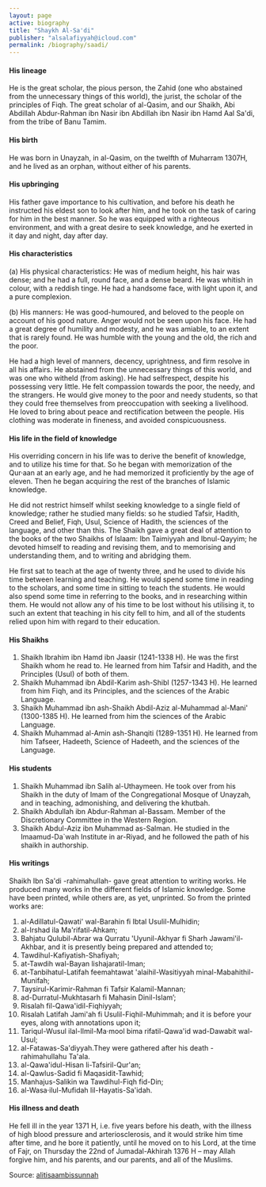 ```yaml
---
layout: page
active: biography
title: "Shaykh Al-Sa'di"
publisher: "alsalafiyyah@icloud.com"
permalink: /biography/saadi/
---
```


#### His lineage

He is the great scholar, the pious person, the Zahid (one who abstained from the unnecessary things of this world), the jurist, the scholar of the principles of Fiqh. The great scholar of al-Qasim, and our Shaikh, Abi Abdillah Abdur-Rahman ibn Nasir ibn Abdillah ibn Nasir ibn Hamd Aal Sa'di, from the tribe of Banu Tamim.

#### His birth

He was born in Unayzah, in al-Qasim, on the twelfth of Muharram 1307H, and he lived as an orphan, without either of his parents.

#### His upbringing

His father gave importance to his cultivation, and before his death he instructed his eldest son to look after him, and he took on the task of caring for him in the best manner. So he was equipped with a righteous environment, and with a great desire to seek knowledge, and he exerted in it day and night, day after day.

#### His characteristics

(a) His physical characteristics: He was of medium height, his hair was dense; and he had a full, round face, and a dense beard. He was whitish in colour, with a reddish tinge. He had a handsome face, with light upon it, and a pure complexion.

(b) His manners: He was good-humoured, and beloved to the people on account of his good nature. Anger would not be seen upon his face. He had a great degree of humility and modesty, and he was amiable, to an extent that is rarely found. He was humble with the young and the old, the rich and the poor.

He had a high level of manners, decency, uprightness, and firm resolve in all his affairs. He abstained from the unnecessary things of this world, and was one who witheld (from asking). He had selfrespect, despite his possessing very little. He felt compassion towards the poor, the needy, and the strangers. He would give money to the poor and needy students, so that they could free themselves from preoccupation with seeking a livelihood. He loved to bring about peace and rectification between the people. His clothing was moderate in fineness, and avoided conspicuousness.

#### His life in the field of knowledge

His overriding concern in his life was to derive the benefit of knowledge, and to utilize his time for that. So he began with memorization of the Qur·aan at an early age, and he had memorized it proficiently by the age of eleven. Then he began acquiring the rest of the branches of Islamic knowledge.

He did not restrict himself whilst seeking knowledge to a single field of knowledge; rather he studied many fields: so he studied Tafsir, Hadith, Creed and Belief, Fiqh, Usul, Science of Hadith, the sciences of the language, and other than this. The Shaikh gave a great deal of attention to the books of the two Shaikhs of Islaam: Ibn Taimiyyah and Ibnul-Qayyim; he devoted himself to reading and revising them, and to memorising and understanding them, and to writing and abridging them.

He first sat to teach at the age of twenty three, and he used to divide his time between learning and teaching. He would spend some time in reading to the scholars, and some time in sitting to teach the students. He would also spend some time in referring to the books, and in researching within them. He would not allow any of his time to be lost without his utilising it, to such an extent that teaching in his city fell to him, and all of the students relied upon him with regard to their education.

#### His Shaikhs

1. Shaikh Ibrahim ibn Hamd ibn Jaasir (1241-1338 H). He was the first Shaikh whom he read to. He learned from him Tafsir and Hadith, and the Principles (Usul) of both of them.
2. Shaikh Muhammad ibn Abdil-Karim ash-Shibl (1257-1343 H). He learned from him Fiqh, and its Principles, and the sciences of the Arabic Language.
3. Shaikh Muhammad ibn ash-Shaikh Abdil-Aziz al-Muhammad al-Mani' (1300-1385 H). He learned from him the sciences of the Arabic Language.
4. Shaikh Muhammad al-Amin ash-Shanqiti (1289-1351 H). He learned from him Tafseer, Hadeeth, Science of Hadeeth, and the sciences of the Language.

#### His students

1. Shaikh Muhammad ibn Salih al-Uthaymeen. He took over from his Shaikh in the duty of Imam of the Congregational Mosque of Unayzah, and in teaching, admonishing, and delivering the khutbah.
2. Shaikh Abdullah ibn Abdur-Rahman al-Bassam. Member of the Discretionary Committee in the Western Region.
3. Shaikh Abdul-Aziz ibn Muhammad as-Salman. He studied in the Imaamud-Da`wah Institute in ar-Riyad, and he followed the path of his shaikh in authorship.

#### His writings

Shaikh Ibn Sa'di -rahimahullah- gave great attention to writing works. He produced many works in the different fields of Islamic knowledge. Some have been printed, while others are, as yet, unprinted. So from the printed works are: 

1. al-Adillatul-Qawati' wal-Barahin fi Ibtal Usulil-Mulhidin;
2. al-Irshad ila Ma'rifatil-Ahkam;
3. Bahjatu Qulubil-Abrar wa Qurratu 'Uyunil-Akhyar fi Sharh Jawami'il-Akhbar, and it is presently being prepared and attended to;
4. Tawdihul-Kafiyatish-Shafiyah;
5. at-Tawdih wal-Bayan lishajaratil-Iman;
6. at-Tanbihatul-Latifah feemahtawat 'alaihil-Wasitiyyah minal-Mabahithil-Munifah;
7. Taysirul-Karimir-Rahman fi Tafsir Kalamil-Mannan;
8. ad-Durratul-Mukhtasarh fi Mahasin Dinil-Islam’;
9. Risalah fil-Qawa'idil-Fiqhiyyah;
10. Risalah Latifah Jami'ah fi Usulil-Fiqhil-Muhimmah; and it is before your eyes, along with annotations upon it;
11. Tariqul-Wusul ilal-Ilmil-Ma·mool bima rifatil-Qawa'id wad-Dawabit wal-Usul;
12. al-Fatawas-Sa'diyyah.They were gathered after his death -rahimahullahu Ta'ala.
13. al-Qawa'idul-Hisan li-Tafsiril-Qur'an;
14. al-Qawlus-Sadid fi Maqasidit-Tawhid;
15. Manhajus-Salikin wa Tawdihul-Fiqh fid-Din;
16. al-Wasa·ilul-Mufidah lil-Hayatis-Sa'idah.

#### His illness and death

He fell ill in the year 1371 H, i.e. five years before his death, with the illness of high blood pressure and arteriosclerosis, and it would strike him time after time, and he bore it patiently, until he moved on to his Lord, at the time of Fajr, on Thursday the 22nd of Jumadal-Akhirah 1376 H – may Allah forgive him, and his parents, and our parents, and all of the Muslims.


Source: [alitisaambissunnah](https://alitisaambissunnah.wordpress.com/2011/11/09/biography-of-shaikh-abdur-rahmaan-ibn-naasir-as-sadee-rahimahullaah/)
 
